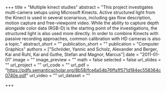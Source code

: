 +++
title = "Multiple kinect studies"
abstract = "This project investigates multi-camera setups using Microsoft Kinects. Active structured light from the Kinect is used in several scenarious, including gas flow description, motion capture and free-viewpoint video. While the ability to capture depth alongside color data (RGB-D) is the starting point of the investigations, the structured light is also used more directly. In order to combine Kinects with passive recording approaches, common calibration with HD cameras is also a topic."
abstract_short = ""
publication_short = ""
publication = "Computer Graphics"
authors = ["Schröder, Yannic and Scholz, Alexander and Berger, Kai and Ruhl, Kai and Guthe, Stefan and Magnor, Marcus"]
date = "2011-01-01"
image = ""
image_preview = ""
math = false
selected = false
url_slides = ""
url_project = ""
url_code = ""
url_pdf = "https://pdfs.semanticscholar.org/8b58/fce6a54b76ffa1f571d184ec558364c0740e.pdf"
url_video = ""
url_dataset = ""

+++

